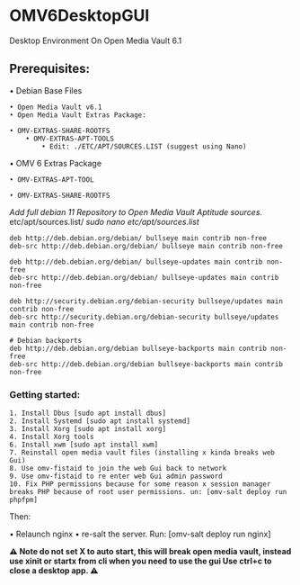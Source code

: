 # OMV6DesktopGUI
 Desktop Environment On Open Media Vault 6.1 

## Prerequisites: #

• Debian Base Files
    
    • Open Media Vault v6.1
    • Open Media Vault Extras Package:
        
    • OMV-EXTRAS-SHARE-ROOTFS
        • OMV-EXTRAS-APT-TOOLS
            • Edit: ./ETC/APT/SOURCES.LIST (suggest using Nano)

• OMV 6 Extras Package 

    • OMV-EXTRAS-APT-TOOL

    • OMV-EXTRAS-SHARE-ROOTFS

*Add full debian 11 Repository to Open Media Vault Aptitude sources.*
    etc/apt/sources.list/
    _sudo nano etc/apt/sources.list_
    
    deb http://deb.debian.org/debian/ bullseye main contrib non-free
    deb-src http://deb.debian.org/debian/ bullseye main contrib non-free

    deb http://deb.debian.org/debian/ bullseye-updates main contrib non-free
    deb-src http://deb.debian.org/debian/ bullseye-updates main contrib non-free

    deb http://security.debian.org/debian-security bullseye/updates main contrib non-free
    deb-src http://security.debian.org/debian-security bullseye/updates main contrib non-free

    # Debian backports
    deb http://deb.debian.org/debian bullseye-backports main contrib non-free
    deb-src http://deb.debian.org/debian bullseye-backports main contrib non-free
### Getting started: #

    1. Install Dbus [sudo apt install dbus]
    2. Install Systemd [sudo apt install systemd]
    3. Install Xorg [sudo apt install xorg]
    4. Install Xorg tools
    6. Install xwm [sudo apt install xwm]
    7. Reinstall open media vault files (installing x kinda breaks web Gui)
    8. Use omv-fistaid to join the web Gui back to network
    9. Use omv-fistaid to re enter web Gui admin password
    10. Fix PHP permissions because for some reason x session manager breaks PHP because of root user permissions. un: [omv-salt deploy run phpfpm]

Then:

• Relaunch nginx
• re-salt the server. Run: [omv-salt deploy run nginx]

**⚠️ Note do not set X to auto start, this will break open media vault, instead use xinit or startx from cli when you need to use the gui Use ctrl+c to close a desktop app. ⚠️**
